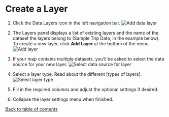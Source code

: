 # Create a Layer

1. Click the Data Layers icon in the left navigation bar.
![Add data layer](https://d1a3f4spazzrp4.cloudfront.net/kepler.gl/documentation/image39.png "Add data layer")

2. The Layers panel displays a list of existing layers and the name of the dataset the layers belong to (Sample Trip Data, in the example below). To create a new layer, click __Add Layer__ at the bottom of the menu.
![Add layer](https://d1a3f4spazzrp4.cloudfront.net/kepler.gl/documentation/image16.png "Add layer")

3. If your map contains multiple datasets, you’ll be asked to select the data source for your new layer.
![Select data source for layer](https://d1a3f4spazzrp4.cloudfront.net/kepler.gl/documentation/image28.png "Select data source for layer")

4. Select a layer type. Read about the different [types of layers].
![Select layer type](https://d1a3f4spazzrp4.cloudfront.net/kepler.gl/documentation/image41.png "Select layer type")

5. Fill in the required columns and adjust the optional settings if desired. 
6. Collapse the layer settings menu when finished.

[Back to table of contents](../../README.md)
